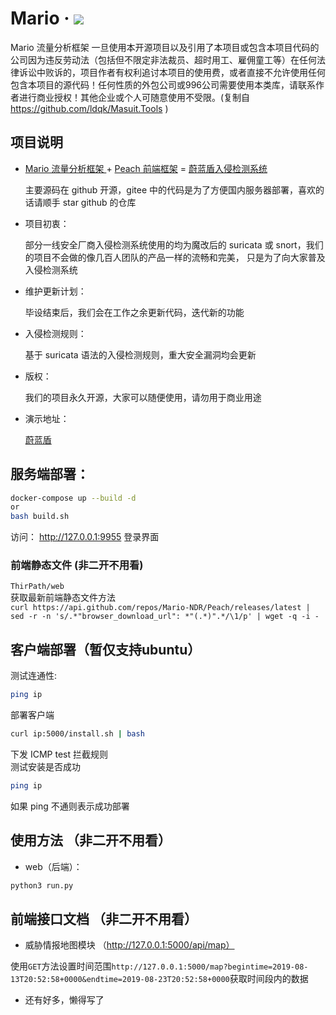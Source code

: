 # Mario · ![](https://img.shields.io/github/license/Mario-NDR/Mario)
Mario 流量分析框架
一旦使用本开源项目以及引用了本项目或包含本项目代码的公司因为违反劳动法（包括但不限定非法裁员、超时用工、雇佣童工等）在任何法律诉讼中败诉的，项目作者有权利追讨本项目的使用费，或者直接不允许使用任何包含本项目的源代码！任何性质的外包公司或996公司需要使用本类库，请联系作者进行商业授权！其他企业或个人可随意使用不受限。(复制自 https://github.com/ldqk/Masuit.Tools )
## 项目说明

- [Mario 流量分析框架 ](https://github.com/Mario-NDR/Mario/)+ [Peach 前端框架](https://github.com/Mario-NDR/Peach) = [蔚蓝盾入侵检测系统](https://github.com/Mario-NDR/)

  主要源码在 github 开源，gitee 中的代码是为了方便国内服务器部署，喜欢的话请顺手 star github 的仓库

- 项目初衷：

  部分一线安全厂商入侵检测系统使用的均为魔改后的 suricata 或 snort，我们的项目不会做的像几百人团队的产品一样的流畅和完美， 只是为了向大家普及入侵检测系统

- 维护更新计划：

  毕设结束后，我们会在工作之余更新代码，迭代新的功能

- 入侵检测规则：

  基于 suricata 语法的入侵检测规则，重大安全漏洞均会更新

- 版权：

  我们的项目永久开源，大家可以随便使用，请勿用于商业用途

- 演示地址：

  [蔚蓝盾](http://fenglipaipai.xyz)

## 服务端部署：
```bash
docker-compose up --build -d 
or 
bash build.sh
```
访问：
http://127.0.0.1:9955 登录界面

### 前端静态文件 (非二开不用看)
`ThirPath/web`  
获取最新前端静态文件方法  
`curl https://api.github.com/repos/Mario-NDR/Peach/releases/latest | sed -r -n 's/.*"browser_download_url": *"(.*)".*/\1/p' | wget -q -i -`

## 客户端部署（暂仅支持ubuntu）
测试连通性:
```bash
ping ip
```
部署客户端
```bash
curl ip:5000/install.sh | bash
```
下发 ICMP test 拦截规则  
测试安装是否成功  
```bash
ping ip
```
如果 ping 不通则表示成功部署

## 使用方法 （非二开不用看）
- web（后端）：
```python
python3 run.py
```
## 前端接口文档 （非二开不用看）
- 威胁情报地图模块 （http://127.0.0.1:5000/api/map）

使用`GET`方法设置时间范围`http://127.0.0.1:5000/map?begintime=2019-08-13T20:52:58+0000&endtime=2019-08-23T20:52:58+0000`获取时间段内的数据

- 还有好多，懒得写了
